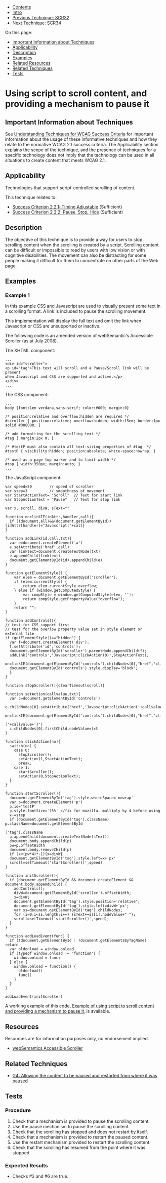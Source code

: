 -   [Contents](https://www.w3.org/WAI/WCAG21/Techniques/#techniques "Table of Contents")
-   [Intro](https://www.w3.org/WAI/WCAG21/Techniques/#introduction "Introduction to Techniques")
-   [Previous Technique: SCR32](SCR32)
-   [Next Technique: SCR34](SCR34)

On this page:

-   [Important Information about Techniques](#important-information)
-   [Applicability](#applicability)
-   [Description](#description)
-   [Examples](#examples)
-   [Related Resources](#resources)
-   [Related Techniques](#related)
-   [Tests](#tests)

Using script to scroll content, and providing a mechanism to pause it
=====================================================================

Important Information about Techniques
--------------------------------------

See [Understanding Techniques for WCAG Success Criteria](https://www.w3.org/WAI/WCAG21/Understanding/understanding-techniques) for important information about the usage of these informative techniques and how they relate to the normative WCAG 2.1 success criteria. The Applicability section explains the scope of the technique, and the presence of techniques for a specific technology does not imply that the technology can be used in all situations to create content that meets WCAG 2.1.

Applicability
-------------

Technologies that support script-controlled scrolling of content.

This technique relates to:

-   [Success Criterion 2.2.1: Timing Adjustable](https://www.w3.org/WAI/WCAG21/Understanding/timing-adjustable) (Sufficient)
-   [Success Criterion 2.2.2: Pause, Stop, Hide](https://www.w3.org/WAI/WCAG21/Understanding/pause-stop-hide) (Sufficient)

Description
-----------

The objective of this technique is to provide a way for users to stop scrolling content when the scrolling is created by a script. Scrolling content can be difficult or impossible to read by users with low vision or with cognitive disabilities. The movement can also be distracting for some people making it difficult for them to concentrate on other parts of the Web page.

Examples
--------

### Example 1

In this example CSS and Javascript are used to visually present some text in a scrolling format. A link is included to pause the scrolling movement.

This implementation will display the full text and omit the link when Javascript or CSS are unsupported or inactive.

The following code is an amended version of webSemantic's Accessible Scroller (as at July 2008).

The XHTML component:

    ...
    <div id="scroller">
    <p id="tag">This text will scroll and a Pause/Scroll link will be present 
    when Javascript and CSS are supported and active.</p>
    </div>
    ...

The CSS component:

    ...
    body {font:1em verdana,sans-serif; color:#000; margin:0}

    /* position:relative and overflow:hidden are required */
    #scroller { position:relative; overflow:hidden; width:15em; border:1px solid #008080; }

    /* add formatting for the scrolling text */
    #tag { margin:2px 0; }

    /* #testP must also contain all text-sizing properties of #tag  */
    #testP { visibility:hidden; position:absolute; white-space:nowrap; } 

    /* used as a page top marker and to limit width */
    #top { width:350px; margin:auto; }
    ...

The JavaScript component:

    var speed=50        // speed of scroller
    var step=3          // smoothness of movement
    var StartActionText= "Scroll"  // Text for start link
    var StopActionText = "Pause"   // Text for stop link

    var x, scroll, divW, sText=""

    function onclickIE(idAttr,handler,call){
      if ((document.all)&&(document.getElementById)){idAttr[handler]="Javascript:"+call}
    }

    function addLink(id,call,txt){
      var e=document.createElement('a')
      e.setAttribute('href',call)
      var linktext=document.createTextNode(txt)
      e.appendChild(linktext)
      document.getElementById(id).appendChild(e)
    }

    function getElementStyle() {
        var elem = document.getElementById('scroller');
        if (elem.currentStyle) {
            return elem.currentStyle.overflow;
        } else if (window.getComputedStyle) {
            var compStyle = window.getComputedStyle(elem, '');
            return compStyle.getPropertyValue("overflow");
        }
        return "";
    }

    function addControls(){
    // test for CSS support first 
    // test for the overlow property value set in style element or external file
    if (getElementStyle()=="hidden") {
      var f=document.createElement('div');
      f.setAttribute('id','controls');
      document.getElementById('scroller').parentNode.appendChild(f);
      addLink('controls','Javascript:clickAction(0)',StopActionText);
      onclickIE(document.getElementById('controls').childNodes[0],"href",'clickAction(0)');
      document.getElementById('controls').style.display='block';
      }
    }

    function stopScroller(){clearTimeout(scroll)}

    function setAction(callvalue,txt){
      var c=document.getElementById('controls')
      c.childNodes[0].setAttribute('href','Javascript:clickAction('+callvalue+')')
      onclickIE(document.getElementById('controls').childNodes[0],"href",'clickAction

    ('+callvalue+')')
      c.childNodes[0].firstChild.nodeValue=txt
    }

    function clickAction(no){
      switch(no) {
        case 0:
          stopScroller();
          setAction(1,StartActionText);
          break;
        case 1:
          startScroller();
          setAction(0,StopActionText);
      }
    }

    function startScroller(){
      document.getElementById('tag').style.whiteSpace='nowrap'
      var p=document.createElement('p')
      p.id='testP'
      p.style.fontSize='25%' //fix for mozilla. multiply by 4 before using
      x-=step
      if (document.getElementById('tag').className) p.className=document.getElementById

    ('tag').className
      p.appendChild(document.createTextNode(sText))
      document.body.appendChild(p)
      pw=p.offsetWidth
      document.body.removeChild(p)
      if (x<(pw*4)*-1){x=divW}
      document.getElementById('tag').style.left=x+'px'
      scroll=setTimeout('startScroller()',speed)
    }

    function initScroller(){
      if (document.getElementById && document.createElement && document.body.appendChild) {
        addControls();
        divW=document.getElementById('scroller').offsetWidth;
        x=divW;
        document.getElementById('tag').style.position='relative';
        document.getElementById('tag').style.left=divW+'px';
        var ss=document.getElementById('tag').childNodes;
        for (i=0;i<ss.length;i++) {sText+=ss[i].nodeValue+" "};
        scroll=setTimeout('startScroller()',speed);
      }
    }

    function addLoadEvent(func) {
      if (!document.getElementById | !document.getElementsByTagName) return
      var oldonload = window.onload
      if (typeof window.onload != 'function') {
        window.onload = func;
      } else {
        window.onload = function() {
          oldonload()
          func()
        }
      }
    }

    addLoadEvent(initScroller)

A working example of this code, [Example of using script to scroll content and providing a mechanism to pause it](../../working-examples/script-scroll-pause/), is available.

Resources
---------

Resources are for information purposes only, no endorsement implied.

-   [webSemantics Accessible Scroller](http://www.websemantics.co.uk/tutorials/accessible_scroller/)

Related Techniques
------------------

-   [G4: Allowing the content to be paused and restarted from where it was paused](https://www.w3.org/WAI/WCAG21/Techniques/general/G4)

Tests
-----

### Procedure

1.  Check that a mechanism is provided to pause the scrolling content.
2.  Use the pause mechanism to pause the scrolling content.
3.  Check that the scrolling has stopped and does not restart by itself.
4.  Check that a mechanism is provided to restart the paused content.
5.  Use the restart mechanism provided to restart the scrolling content.
6.  Check that the scrolling has resumed from the point where it was stopped.

### Expected Results

-   Checks \#3 and \#6 are true.
